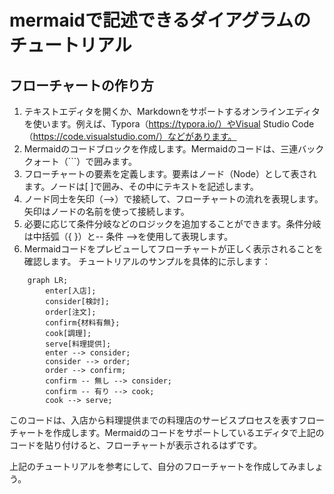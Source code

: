 # mermaidで記述できるダイアグラムのチュートリアル
## フローチャートの作り方
1. テキストエディタを開くか、Markdownをサポートするオンラインエディタを使います。例えば、Typora（https://typora.io/）やVisual Studio Code（https://code.visualstudio.com/）などがあります。
2. Mermaidのコードブロックを作成します。Mermaidのコードは、三連バッククォート（```）で囲みます。
3. フローチャートの要素を定義します。要素はノード（Node）として表されます。ノードは[ ]で囲み、その中にテキストを記述します。
4. ノード同士を矢印（-->）で接続して、フローチャートの流れを表現します。矢印はノードの名前を使って接続します。
5. 必要に応じて条件分岐などのロジックを追加することができます。条件分岐は中括弧（{ }）と-- 条件 -->を使用して表現します。
6. Mermaidコードをプレビューしてフローチャートが正しく表示されることを確認します。
チュートリアルのサンプルを具体的に示します：

```mermaid
    graph LR;
        enter[入店];
        consider[検討];
        order[注文];
        confirm{材料有無};
        cook[調理];
        serve[料理提供];
        enter --> consider;
        consider --> order;
        order --> confirm;
        confirm -- 無し --> consider;
        confirm -- 有り --> cook;
        cook --> serve;
```


このコードは、入店から料理提供までの料理店のサービスプロセスを表すフローチャートを作成します。Mermaidのコードをサポートしているエディタで上記のコードを貼り付けると、フローチャートが表示されるはずです。

上記のチュートリアルを参考にして、自分のフローチャートを作成してみましょう。





